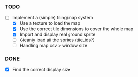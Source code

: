 ### TODO

- [ ] Implement a (simple) tiling/map system 
    - [x] Use a texture to load the map 
    - [x] Use the correct tile dimensions to cover the whole map 
    - [x] Import and display real ground sprite 
    - [ ] Cleanly load all the sprites (tile_ids?)
    - [ ] Handling map csv > window size

### DONE
- [x] Find the correct display size